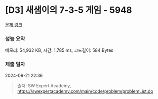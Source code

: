 # [D3] 새샘이의 7-3-5 게임 - 5948 

[문제 링크](https://swexpertacademy.com/main/code/problem/problemDetail.do?contestProbId=AWZ2IErKCwUDFAUQ) 

### 성능 요약

메모리: 54,932 KB, 시간: 1,785 ms, 코드길이: 584 Bytes

### 제출 일자

2024-09-21 22:36



> 출처: SW Expert Academy, https://swexpertacademy.com/main/code/problem/problemList.do